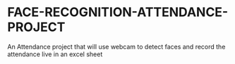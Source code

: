 # FACE-RECOGNITION-ATTENDANCE-PROJECT
An Attendance project that will use webcam to detect faces and record the attendance live in an excel sheet
